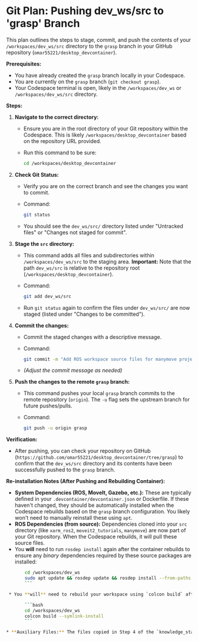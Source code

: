 # Git Plan: Pushing dev_ws/src to 'grasp' Branch

This plan outlines the steps to stage, commit, and push the contents of your `/workspaces/dev_ws/src` directory to the `grasp` branch in your GitHub repository (`omar55221/desktop_devcontainer`).

**Prerequisites:**

* You have already created the `grasp` branch locally in your Codespace.
* You are currently on the `grasp` branch (`git checkout grasp`).
* Your Codespace terminal is open, likely in the `/workspaces/dev_ws` or `/workspaces/dev_ws/src` directory.

**Steps:**

1. **Navigate to the correct directory:**
    * Ensure you are in the root directory of your Git repository within the Codespace. This is likely `/workspaces/desktop_devcontainer` based on the repository URL provided.
    * Run this command to be sure:

        ```bash
        cd /workspaces/desktop_devcontainer
        ```

2. **Check Git Status:**
    * Verify you are on the correct branch and see the changes you want to commit.
    * Command:

        ```bash
        git status
        ```

    * You should see the `dev_ws/src/` directory listed under "Untracked files" or "Changes not staged for commit".

3. **Stage the `src` directory:**
    * This command adds all files and subdirectories within `/workspaces/dev_ws/src` to the staging area. **Important:** Note that the path `dev_ws/src` is relative to the repository root (`/workspaces/desktop_devcontainer`).
    * Command:

        ```bash
        git add dev_ws/src
        ```

    * Run `git status` again to confirm the files under `dev_ws/src/` are now staged (listed under "Changes to be committed").

4. **Commit the changes:**
    * Commit the staged changes with a descriptive message.
    * Command:

        ```bash
        git commit -m "Add ROS workspace source files for manymove project"
        ```

    * *(Adjust the commit message as needed)*

5. **Push the changes to the remote `grasp` branch:**
    * This command pushes your local `grasp` branch commits to the remote repository (`origin`). The `-u` flag sets the upstream branch for future pushes/pulls.
    * Command:

        ```bash
        git push -u origin grasp
        ```

**Verification:**

* After pushing, you can check your repository on GitHub (`https://github.com/omar55221/desktop_devcontainer/tree/grasp`) to confirm that the `dev_ws/src` directory and its contents have been successfully pushed to the `grasp` branch.

**Re-installation Notes (After Pushing and Rebuilding Container):**

* **System Dependencies (ROS, MoveIt, Gazebo, etc.):** These are typically defined in your `.devcontainer/devcontainer.json` or Dockerfile. If these haven't changed, they should be automatically installed when the Codespace rebuilds based on the `grasp` branch configuration. You likely won't need to manually reinstall these using `apt`.
* **ROS Dependencies (from source):** Dependencies cloned into your `src` directory (like `xarm_ros2`, `moveit2_tutorials`, `manymove`) are now part of your Git repository. When the Codespace rebuilds, it will pull these source files.
* You **will** need to run `rosdep install` again after the container rebuilds to ensure any *binary* dependencies required by these source packages are installed:

 ```bash
        cd /workspaces/dev_ws
        sudo apt update && rosdep update && rosdep install --from-paths src --ignore-src --rosdistro $ROS_DISTRO -y
        ```

  * You **will** need to rebuild your workspace using `colcon build` after the container rebuilds and `rosdep` is run:

        ```bash
        cd /workspaces/dev_ws
        colcon build --symlink-install
        ```

* **Auxiliary Files:** The files copied in Step 4 of the `knowledge_stack.md` installation (mesh files, config file) are *not* typically part of the Git repository unless you explicitly added them. If your `.devcontainer` setup doesn't automatically copy these files upon rebuild, you might need to re-run those `cp` commands manually. Consider adding these copy steps to your `.devcontainer` setup scripts (e.g., `postCreateCommand` in `devcontainer.json`) for automation.

